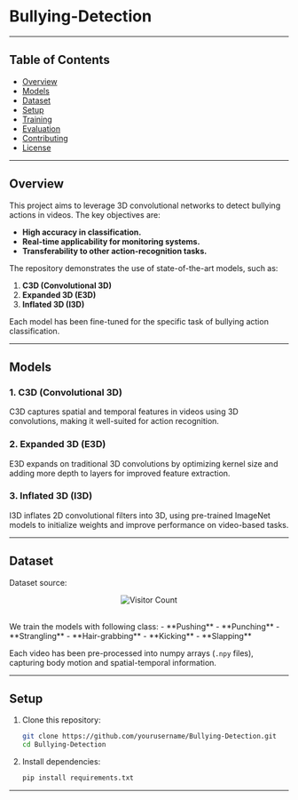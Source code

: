 # Bullying-Detection

---

## Table of Contents

- [Overview](#overview)  
- [Models](#models)  
- [Dataset](#dataset)  
- [Setup](#setup)  
- [Training](#training)  
- [Evaluation](#evaluation)  
- [Contributing](#contributing)  
- [License](#license)  

---

## Overview

This project aims to leverage 3D convolutional networks to detect bullying actions in videos. The key objectives are:  
- **High accuracy in classification.**  
- **Real-time applicability for monitoring systems.**  
- **Transferability to other action-recognition tasks.**  

The repository demonstrates the use of state-of-the-art models, such as:  
1. **C3D (Convolutional 3D)**  
2. **Expanded 3D (E3D)**  
3. **Inflated 3D (I3D)**  

Each model has been fine-tuned for the specific task of bullying action classification.

---

## Models

### 1. **C3D (Convolutional 3D)**  
C3D captures spatial and temporal features in videos using 3D convolutions, making it well-suited for action recognition.

### 2. **Expanded 3D (E3D)**  
E3D expands on traditional 3D convolutions by optimizing kernel size and adding more depth to layers for improved feature extraction.

### 3. **Inflated 3D (I3D)**  
I3D inflates 2D convolutional filters into 3D, using pre-trained ImageNet models to initialize weights and improve performance on video-based tasks.

---

## Dataset

Dataset source: <div align="center">
    <img src="https://visitor-badge.laobi.icu/badge?page_id=hoangsonww.hoangsonww" alt="Visitor Count" />
</div><br>
We train the models with following class:   
- **Pushing**  
- **Punching**  
- **Strangling**  
- **Hair-grabbing**  
- **Kicking**  
- **Slapping**  

Each video has been pre-processed into numpy arrays (`.npy` files), capturing body motion and spatial-temporal information.

---

## Setup

1. Clone this repository:  
   ```bash
   git clone https://github.com/yourusername/Bullying-Detection.git
   cd Bullying-Detection
2. Install dependencies:
   ```bash
   pip install requirements.txt

---
